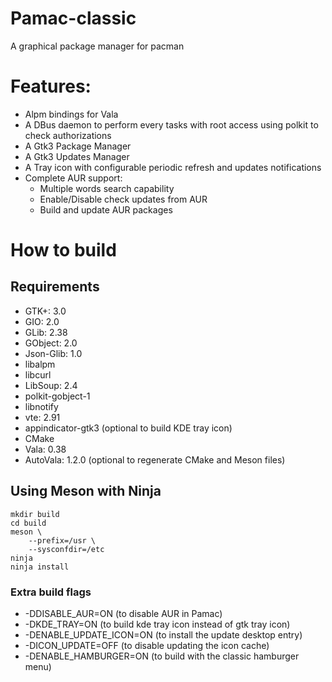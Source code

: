 # Pamac-classic

A graphical package manager for pacman

# Features:

- Alpm bindings for Vala
- A DBus daemon to perform every tasks with root access using polkit to check authorizations
- A Gtk3 Package Manager
- A Gtk3 Updates Manager
- A Tray icon with configurable periodic refresh and updates notifications
- Complete AUR support:
	* Multiple words search capability
	* Enable/Disable check updates from AUR
	* Build and update AUR packages

# How to build

## Requirements

- GTK+: 3.0
- GIO: 2.0
- GLib: 2.38
- GObject: 2.0
- Json-Glib: 1.0
- libalpm
- libcurl
- LibSoup: 2.4
- polkit-gobject-1
- libnotify
- vte: 2.91
- appindicator-gtk3 (optional to build KDE tray icon)
- CMake
- Vala: 0.38
- AutoVala: 1.2.0 (optional to regenerate CMake and Meson files)

## Using Meson with Ninja

```
mkdir build
cd build
meson \
    --prefix=/usr \
    --sysconfdir=/etc
ninja
ninja install
```
### Extra build flags

- -DDISABLE_AUR=ON (to disable AUR in Pamac)
- -DKDE_TRAY=ON (to build kde tray icon instead of gtk tray icon)
- -DENABLE_UPDATE_ICON=ON (to install the update desktop entry)
- -DICON_UPDATE=OFF (to disable updating the icon cache)
- -DENABLE_HAMBURGER=ON (to build with the classic hamburger menu)